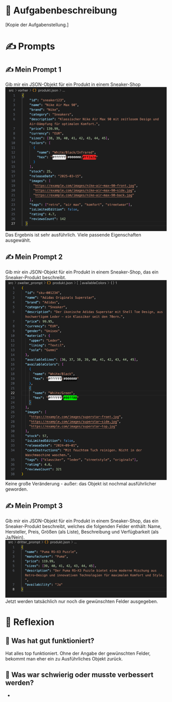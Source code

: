 # 🧾 Aufgabenbeschreibung

[Kopie der Aufgabenstellung.]

# ✍️ Prompts

## ✍️ Mein Prompt 1
Gib mir ein JSON-Objekt für ein Produkt in einem Sneaker-Shop
![alt text](<Bildschirmfoto 2025-04-22 um 14.49.28.png>)
Das Ergebnis ist sehr ausführlich. Viele passende Eigenschaften ausgewählt.

## ✍️ Mein Prompt 2
Gib mir ein JSON-Objekt für ein Produkt in einem Sneaker-Shop, das ein Sneaker-Produkt beschreibt.
![alt text](<Bildschirmfoto 2025-04-22 um 14.53.55.png>)
Keine große Veränderung - außer: das Objekt ist nochmal ausführlicher geworden.

## ✍️ Mein Prompt 3
Gib mir ein JSON-Objekt für ein Produkt in einem Sneaker-Shop, das ein Sneaker-Produkt beschreibt, welches die folgenden Felder enthält: Name, Hersteller, Preis, Größen (als Liste), Beschreibung und Verfügbarkeit (als Ja/Nein).
![alt text](<Bildschirmfoto 2025-04-22 um 14.56.42.png>)
Jetzt werden tatsächlich nur noch die gewünschten Felder ausgegeben.

# 🧠 Reflexion

## 🧠 Was hat gut funktioniert?
Hat alles top funktioniert. Ohne der Angabe der gewünschten Felder, bekommt man eher ein zu Ausführliches Objekt zurück.

## 🧠 Was war schwierig oder musste verbessert werden?
-